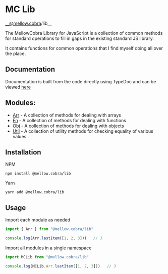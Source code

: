 # MC Lib

__@mellow.cobra/lib__


The MellowCobra Library for JavaScript is a collection of common methods for standard operations to fill in gaps in the existing standard JS library.

It contains functions for common operations that I find myself doing all over the place.

## Documentation
Documentation is built from the code directly using TypeDoc and can be viewed [here](https://mellowcobra.github.io/mc-lib-js/)

## Modules:
- [Arr](https://mellowcobra.github.io/mc-lib-js/modules/Arr.html) - A collection of methods for dealing with arrays
- [Fn](https://mellowcobra.github.io/mc-lib-js/modules/Fn.html) - A collection of methods for dealing with functions
- [Obj](https://mellowcobra.github.io/mc-lib-js/modules/Obj.html) - A collection of methods for dealing with objects
- [Util](https://mellowcobra.github.io/mc-lib-js/modules/Util.html) - A collection of utility methods for checking equality of various values
## Installation
NPM
```
npm install @mellow.cobra/lib
```

Yarn
```
yarn add @mellow.cobra/lib
```


## Usage

Import each module as needed
```typescript
import { Arr } from "@mellow.cobra/lib"

console.log(Arr.lastItem([1, 2, 3]))   // 3
```

Import all modules in a single namespace
```typescript
import MCLib from "@mellow.cobra/lib"

console.log(MCLib.Arr.lastItem([1, 2, 3]))   // 3
```